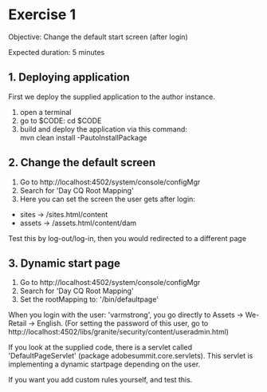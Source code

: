 # Exercise 1

Objective: Change the default start screen (after login)

Expected duration: 5 minutes

## 1. Deploying application

First we deploy the supplied application to the author instance.

1. open a terminal
2. go to $CODE: cd $CODE
3. build and deploy the application via this command:  
mvn clean install -PautoInstallPackage


## 2. Change the default screen

1. Go to http://localhost:4502/system/console/configMgr
2. Search for 'Day CQ Root Mapping'
3. Here you can set the screen the user gets after login:
- sites -> /sites.html/content
- assets -> /assets.html/content/dam

Test this by log-out/log-in, then you would redirected to a different page

## 3. Dynamic start page

1. Go to http://localhost:4502/system/console/configMgr
2. Search for 'Day CQ Root Mapping'
3. Set the rootMapping to: '/bin/defaultpage'

When you login with the user: 'varmstrong', you go directly to Assets -> We-Retail -> English.
(For setting the password of this user,
go to http://localhost:4502/libs/granite/security/content/useradmin.html)

If you look at the supplied code, there is a servlet called 'DefaultPageServlet' (package adobesummit.core.servlets).
This servlet is implementing a dynamic startpage depending on the user.

If you want you add custom rules yourself, and test this.
